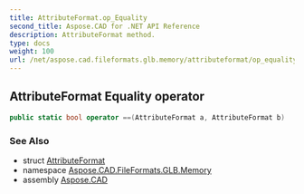 ```yaml
---
title: AttributeFormat.op_Equality
second_title: Aspose.CAD for .NET API Reference
description: AttributeFormat method. 
type: docs
weight: 100
url: /net/aspose.cad.fileformats.glb.memory/attributeformat/op_equality/
---
```

## AttributeFormat Equality operator

```csharp
public static bool operator ==(AttributeFormat a, AttributeFormat b)
```

### See Also

* struct [AttributeFormat](../)
* namespace [Aspose.CAD.FileFormats.GLB.Memory](../../attributeformat/)
* assembly [Aspose.CAD](../../../)


